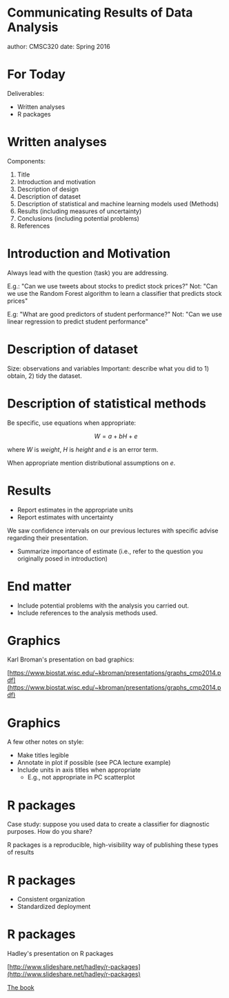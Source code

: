 Communicating Results of Data Analysis
========================================================
author: CMSC320
date: Spring 2016

For Today
========================================================

Deliverables:
  - Written analyses
  - R packages

Written analyses
========================================================

Components:

1. Title
2. Introduction and motivation
3. Description of design
4. Description of dataset
5. Description of statistical and machine learning models used (Methods)
6. Results (including measures of uncertainty)
7. Conclusions (including potential problems)
8. References


Introduction and Motivation
========================================================

Always lead with the question (task) you are addressing.

E.g.: "Can we use tweets about stocks to predict stock prices?"
Not: "Can we use the Random Forest algorithm to learn a classifier that predicts stock prices"

E.g: "What are good predictors of student performance?"
Not: "Can we use linear regression to predict student performance"

Description of dataset
============================

Size: observations and variables
Important: describe what you did to 1) obtain, 2) tidy the dataset.

Description of statistical methods
======================================

Be specific, use equations when appropriate:

$$
W = a + b H + e
$$

where $W$ is _weight_, $H$ is _height_ and $e$ is an error term.

When appropriate mention distributional assumptions on $e$.

Results
=========

- Report estimates in the appropriate units
- Report estimates with uncertainty

We saw confidence intervals on our previous lectures with specific advise regarding their presentation.

- Summarize importance of estimate (i.e., refer to the question you originally posed in introduction)

End matter
==========

- Include potential problems with the analysis you carried out.
- Include references to the analysis methods used.

Graphics
=========

Karl Broman's presentation on bad graphics:

[https://www.biostat.wisc.edu/~kbroman/presentations/graphs_cmp2014.pdf](https://www.biostat.wisc.edu/~kbroman/presentations/graphs_cmp2014.pdf)

Graphics
==========

A few other notes on style:
- Make titles legible
- Annotate in plot if possible (see PCA lecture example)
- Include units in axis titles when appropriate
  - E.g., not appropriate in PC scatterplot

R packages
===========

Case study: suppose you used data to create a classifier for diagnostic purposes. How do you share?

R packages is a reproducible, high-visibility way of publishing these types of results

R packages
===========

- Consistent organization
- Standardized deployment

R packages
===========

Hadley's presentation on R packages

[http://www.slideshare.net/hadley/r-packages](http://www.slideshare.net/hadley/r-packages)

[The book](http://r-pkgs.had.co.nz/)
